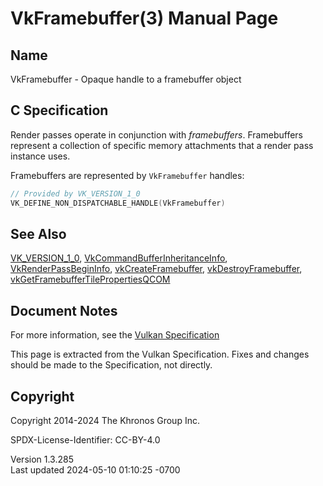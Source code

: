# VkFramebuffer(3) Manual Page

## Name

VkFramebuffer - Opaque handle to a framebuffer object



## <a href="#_c_specification" class="anchor"></a>C Specification

Render passes operate in conjunction with *framebuffers*. Framebuffers
represent a collection of specific memory attachments that a render pass
instance uses.

Framebuffers are represented by `VkFramebuffer` handles:

``` c
// Provided by VK_VERSION_1_0
VK_DEFINE_NON_DISPATCHABLE_HANDLE(VkFramebuffer)
```

## <a href="#_see_also" class="anchor"></a>See Also

[VK_VERSION_1_0](https://registry.khronos.org/vulkan/specs/1.3-extensions/man/html/VK_VERSION_1_0.html),
[VkCommandBufferInheritanceInfo](https://registry.khronos.org/vulkan/specs/1.3-extensions/man/html/VkCommandBufferInheritanceInfo.html),
[VkRenderPassBeginInfo](https://registry.khronos.org/vulkan/specs/1.3-extensions/man/html/VkRenderPassBeginInfo.html),
[vkCreateFramebuffer](https://registry.khronos.org/vulkan/specs/1.3-extensions/man/html/vkCreateFramebuffer.html),
[vkDestroyFramebuffer](https://registry.khronos.org/vulkan/specs/1.3-extensions/man/html/vkDestroyFramebuffer.html),
[vkGetFramebufferTilePropertiesQCOM](https://registry.khronos.org/vulkan/specs/1.3-extensions/man/html/vkGetFramebufferTilePropertiesQCOM.html)

## <a href="#_document_notes" class="anchor"></a>Document Notes

For more information, see the <a
href="https://registry.khronos.org/vulkan/specs/1.3-extensions/html/vkspec.html#VkFramebuffer"
target="_blank" rel="noopener">Vulkan Specification</a>

This page is extracted from the Vulkan Specification. Fixes and changes
should be made to the Specification, not directly.

## <a href="#_copyright" class="anchor"></a>Copyright

Copyright 2014-2024 The Khronos Group Inc.

SPDX-License-Identifier: CC-BY-4.0

Version 1.3.285  
Last updated 2024-05-10 01:10:25 -0700
